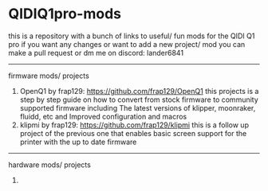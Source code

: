# QIDIQ1pro-mods
this is a repository with a bunch of links to useful/ fun mods for the QIDI Q1 pro
if you want any changes or want to add a new project/ mod you can make a pull request or dm me on discord: lander6841

---------------------------------------------------------------------------------------------------------------------
firmware mods/ projects

1) OpenQ1 by frap129: https://github.com/frap129/OpenQ1
   this projects is a step by step guide on how to convert from stock firmware to community supported firmware
   including The latest versions of klipper, moonraker, fluidd, etc and Improved configuration and macros
2) klipmi by frap129: https://github.com/frap129/klipmi
   this is a follow up project of the previous one that enables basic screen support for the printer
   with the up to date firmware
---------------------------------------------------------------------------------------------------------------------
hardware mods/ projects

1) 
